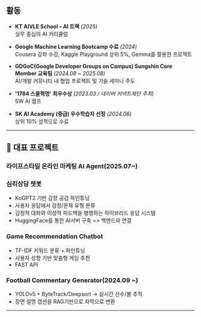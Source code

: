 
## 활동

-  **KT AIVLE School – AI 트랙** *(2025)*  
  실무 중심의 AI 커리큘럼

-  **Google Machine Learning Bootcamp 수료** *(2024)*  
  Cousera 강좌 수강, Kaggle Playground 상위 5%, Gemma를 활용한 프로젝트

-  **GDGoC(Google Developer Groups on Campus) Sungshin Core Member 교육팀** *(2024.08 ~ 2025.08)*  
  AI/개발 커뮤니티 내 협업 프로젝트 및 기술 세미나 주도

-  **'1784 스쿨혁명' 최우수상** *(2023.03 / 네이버 커넥트재단 주최)*  
   SW AI 캠프

-  **SK AI Academy (중급) 우수학습자 선정** *(2024.08)*  
  상위 10% 성적으로 수료

---

## 📌 대표 프로젝트

### 라이프스타일 온라인 마케팅 AI Agent(2025.07~)

###  심리상담 챗봇
- KoGPT2 기반 감정 공감 파인튜닝
- 사용자 응답에서 감정/문제 유형 분류
- 감정적 대화와 이성적 피드백을 병행하는 하이브리드 응답 시스템
- HuggingFace를 통한 AI서버 구축 => 백엔드와 연결

###  Game Recommendation Chatbot
- TF-IDF 키워드 분류 + 파인튜닝 
- 사용자 성향 기반 맞춤형 게임 추천
- FAST API

###  Football Commentary Generator(2024.09 ~)
- YOLOv5 + ByteTrack/Deepsort → 실시간 선수/볼 추적
- 장면 설명 캡션을 RAG기반으로 자막으로 변환
  


---


